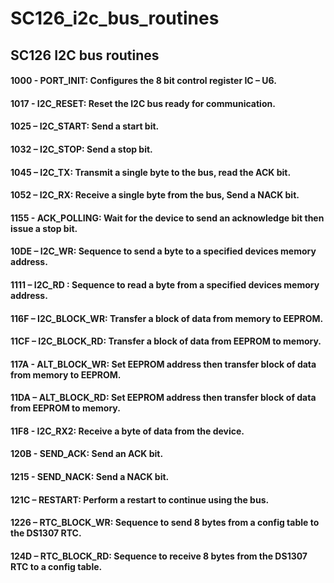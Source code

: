 # SC126_i2c_bus_routines
## SC126 I2C bus routines

#### 1000 - PORT_INIT:		    Configures the 8 bit control register IC – U6.
#### 1017 - I2C_RESET:		    Reset the I2C bus ready for communication.
#### 1025 – I2C_START:		    Send a start bit.
#### 1032 – I2C_STOP:		    Send a stop bit.
#### 1045 – I2C_TX:		      Transmit a single byte to the bus, read the ACK bit.
#### 1052 – I2C_RX:		      Receive a single byte from the bus, Send a NACK bit.
#### 1155 - ACK_POLLING:	    Wait for the device to send an acknowledge bit then issue a stop bit.
#### 10DE – I2C_WR:		      Sequence to send a byte to a specified devices memory address.
#### 1111 – I2C_RD	:		      Sequence to read a byte from a specified devices memory address.
#### 116F – I2C_BLOCK_WR:	  Transfer a block of data from memory to EEPROM.
#### 11CF – I2C_BLOCK_RD:	  Transfer a block of data from EEPROM to memory.
#### 117A - 	ALT_BLOCK_WR:	  Set EEPROM address then transfer block of data from memory to EEPROM.
#### 11DA – ALT_BLOCK_RD:	  Set EEPROM address then transfer block of data from EEPROM to memory.
#### 11F8 - I2C_RX2:		      Receive a byte of data from the device.
#### 120B - SEND_ACK:		    Send an ACK bit.
#### 1215 - SEND_NACK:		    Send a NACK bit.
#### 121C – RESTART:		      Perform a restart to continue using the bus.
#### 1226 – RTC_BLOCK_WR:	  Sequence to send 8 bytes from a config table to 	the DS1307 RTC.
#### 124D – RTC_BLOCK_RD:	  Sequence to receive 8 bytes from the DS1307 RTC to a config table.	
